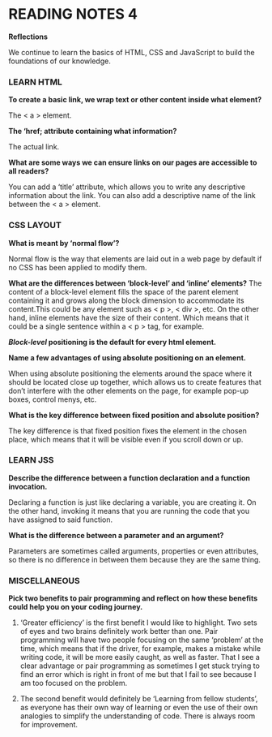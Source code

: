 # READING NOTES 4


**Reflections**

We continue to learn the basics of HTML, CSS and JavaScript to build the foundations of our knowledge.



### LEARN HTML


**To create a basic link, we wrap text or other content inside what element?**

The < a > element.


**The ‘href; attribute containing what information?**

The actual link.


**What are some ways we can ensure links on our pages are accessible to all readers?**

You can add a ‘title’ attribute, which allows you to write any descriptive information about the link. You can also add a descriptive name of the link between the < a > element.


### CSS LAYOUT


**What is meant by ‘normal flow’?**

Normal flow is the way that elements are laid out in a web page by default if no CSS has been applied to modify them.


**What are the differences between ‘block-level’ and ‘inline’ elements?**
The content of a block-level element fills the space of the parent element containing it     and grows along the block dimension to accommodate its content.This could be any element such as < p >, < div >, etc. On the other hand, inline elements have the size of their content. Which means that it could be a single sentence within a < p > tag, for example.


***Block-level* positioning is the default for every html element.**


**Name a few advantages of using absolute positioning on an element.**

When using absolute positioning the elements around the space where it should be located close up together, which allows us to create features that don’t interfere with the other elements on the page, for example pop-up boxes, control menys, etc.


**What is the key difference between fixed position and absolute position?**

The key difference is that fixed position fixes the element in the chosen place, which means that it will be visible even if you scroll down or up.


### LEARN JSS


**Describe the difference between a function declaration and a function invocation.**

Declaring a function is just like declaring a variable, you are creating it. On the other hand, invoking it means that you are running the code that you have assigned to said function.


**What is the difference between a parameter and an argument?**

Parameters are sometimes called arguments, properties or even attributes, so there is no difference in between them because they are the same thing.



### MISCELLANEOUS


**Pick two benefits to pair programming and reflect on how these benefits could help you on your coding journey.**

1. ‘Greater efficiency’ is the first benefit I would like to highlight. Two sets of eyes and two brains definitely work better than one. Pair programming will have two people focusing on the same ‘problem’ at the time, which means that if the driver, for example, makes a mistake while writing code, it will be more easily caught, as well as faster. That I see a clear advantage or pair programming as sometimes I get stuck trying to find an error which is right in front of me but that I fail to see because I am too focused on the problem.

2. The second benefit would definitely be ‘Learning from fellow students’, as everyone has their own way of learning or even the use of their own analogies to simplify the understanding of code. There is always room for improvement.
